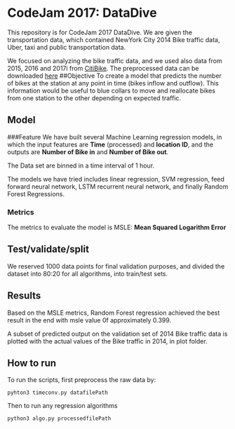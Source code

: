 # CodeJam 2017: DataDive

This repository is for CodeJam 2017 DataDive. 
We are given the transportation data, which contained NewYork City 
2014 Bike traffic data, Uber, taxi and public transportation data. 

We focused on analyzing the bike traffic data, and we used also data from 2015, 2016 and 2017i from [CitiBike](https://s3.amazonaws.com/tripdata/index.html).
The preprocessed data can be downloaded [here](https://mcgill-my.sharepoint.com/personal/michael_saraga2_mail_mcgill_ca/_layouts/15/guestaccess.aspx?docid=103cac871e20942959adeb275f4632770&authkey=AUHz738FG4SdI7_Ibbhl-FE&e=3f9c6219dd7a49c4ae94b89b0db61ae2)
##Objective
To create a model that predicts the number of bikes at the station at any point in time (bikes inflow and outflow). This information would be useful to blue collars to move and reallocate bikes from one station to the other depending on expected traffic. 

## Model

###Feature 
We have built several Machine Learning regression models, in which the input features are **Time** (processed) and **location ID**, and the outputs are **Number of Bike in** and **Number of Bike out**. 

The Data set are binned in a time interval of 1 hour. 

The models we have tried includes linear regression, SVM regression, feed forward neural network, LSTM recurrent neural network, and finally Random Forest Regressions. 

### Metrics
The metrics to evaluate the model is MSLE: **Mean Squared Logarithm Error**

## Test/validate/split

We reserved 1000 data points for final validation purposes, and divided the dataset into 80:20 for all algorithms, into train/test sets.

## Results
Based on the MSLE metrics, Random Forest regression achieved the best result in the end with msle value 0f approximately 0.399.

A  subset of predicted output on the validation set of 2014 Bike traffic data is plotted with the actual values of the Bike traffic in 2014, in plot folder.

## How to run

To run the scripts, first preprocess the raw data by:
```Python3
pyhton3 timeconv.py datafilePath
```
Then to run any regression algorithms

```Python3
python3 algo.py processedfilePath
```

